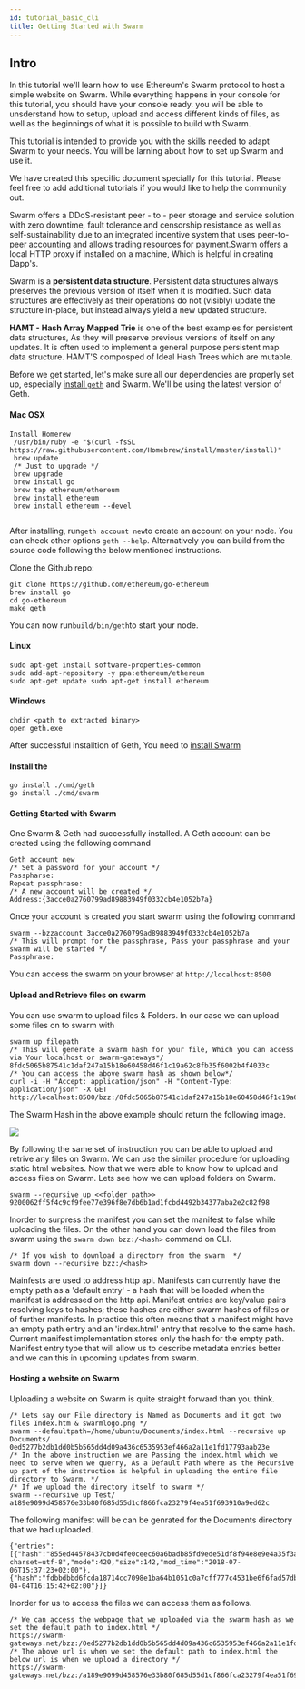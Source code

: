 ```yaml
---
id: tutorial_basic_cli
title: Getting Started with Swarm
---
```


## Intro
In this tutorial we'll learn how to use Ethereum's Swarm protocol to host a simple website on Swarm. While everything happens in your console for this tutorial, you should have your console ready. you will be able to unsderstand how to setup, upload and access different kinds of files, as well as the beginnings of what it is possible to build with Swarm. 

This tutorial is intended to provide you with the skills needed to adapt Swarm to your needs. You will be larning about how to set up Swarm and use it.  


We have created this specific document specially for this tutorial. Please feel free to add additional tutorials if you would like to help the community out.

Swarm offers a DDoS-resistant peer - to - peer storage and service solution with zero downtime, fault tolerance and censorship resistance as well as self-sustainability due to an integrated incentive system that uses peer-to-peer accounting and allows trading resources for payment.Swarm offers a local HTTP proxy if installed on a machine, Which is helpful in creating Dapp's. 

Swarm is a **persistent data structure**. Persistent data structures always preserves the previous version of itself when it is modified. Such data structures are effectively as their operations do not (visibly) update the structure in-place, but instead always yield a new updated structure. 

**HAMT - Hash Array Mapped Trie** is one of the best examples for persistent data structures, As they will preserve previous versions of itself on any updates. It is often used to implement a general purpose persistent map data structure. HAMT'S composped of Ideal Hash Trees which are mutable. 

Before we get started, let's make sure all our dependencies are properly set up, especially [install `geth`](https://github.com/ethereum/go-ethereum/wiki/Building-Ethereum)  and Swarm. We'll be using the latest version of Geth. 

#### Mac OSX
```
Install Homerew
 /usr/bin/ruby -e "$(curl -fsSL https://raw.githubusercontent.com/Homebrew/install/master/install)"
 brew update 
 /* Just to upgrade */
 brew upgrade
 brew install go
 brew tap ethereum/ethereum 
 brew install ethereum
 brew install ethereum --devel 
 
```

After installing, run`geth account new`to create an account on your node. You can check other options `geth --help`. Alternatively you can build from the source code following the below mentioned instructions.

Clone the Github repo:
```
git clone https://github.com/ethereum/go-ethereum
brew install go
cd go-ethereum
make geth
```
You can now run`build/bin/geth`to start your node.


#### Linux
```
sudo apt-get install software-properties-common 
sudo add-apt-repository -y ppa:ethereum/ethereum 
sudo apt-get update sudo apt-get install ethereum
```

#### Windows
```
chdir <path to extracted binary> 
open geth.exe
```
After successful installtion of Geth, You need to [install Swarm](https://swarm-guide.readthedocs.io/en/latest/installation.html)

#### Install the 
```
go install ./cmd/geth
go install ./cmd/swarm
```
#### Getting Started with Swarm
One Swarm & Geth had successfully installed. A Geth account can be created using the following command

```
Geth account new
/* Set a password for your account */
Passpharse:
Repeat passphrase:
/* A new account will be created */
Address:{3acce0a2760799ad89883949f0332cb4e1052b7a}
```
Once your account is created you start swarm using the following command
```
swarm --bzzaccount 3acce0a2760799ad89883949f0332cb4e1052b7a
/* This will prompt for the passphrase, Pass your passphrase and your swarm will be started */
Passphrase: 
```
You can access the swarm on your browser at `http://localhost:8500`

#### Upload and Retrieve files on swarm
You can use swarm to upload files & Folders. In our case we can upload some files on to swarm with 
```
swarm up filepath
/* This will generate a swarm hash for your file, Which you can access via Your localhost or swarm-gateways*/
8fdc5065b87541c1daf247a15b18e60458d46f1c19a62c8fb35f6002b4f4033c
/* You can access the above swarm hash as shown below*/
curl -i -H "Accept: application/json" -H "Content-Type: application/json" -X GET http://localhost:8500/bzz:/8fdc5065b87541c1daf247a15b18e60458d46f1c19a62c8fb35f6002b4f4033c/
```
The Swarm Hash in the above example should return the following image.

![](https://swarm-gateways.net/bzz:/8fdc5065b87541c1daf247a15b18e60458d46f1c19a62c8fb35f6002b4f4033c/)


By following the same set of instruction you can be able to upload and retrive any files on Swarm. We can use the similar procedure for uploading static html websites. Now that we were able to know how to upload and access files on Swarm. Lets see how we can upload folders on Swarm.

```
swarm --recursive up <<folder path>>
9200062ff5f4c9cf9fee77e396f8e7db6b1ad1fcbd4492b34377aba2e2c82f98
```
Inorder to surpress the manifest you can set the manifest to false while uploading the files. On the other hand you can down load the files from swarm using the `swarm down bzz:/<hash>` command on CLI.

```
/* If you wish to download a directory from the swarm  */
swarm down --recursive bzz:/<hash>
```

Mainfests are used to address http api. Manifests can currently have the empty path as a 'default entry' - a hash that will be loaded when the manifest is addressed on the http api. Manifest entries are key/value pairs resolving keys to hashes; these hashes are either swarm hashes of files or of further manifests. In practice this often means that a manifest might have an empty path entry and an 'index.html' entry that resolve to the same hash. Current manifest implementation stores only the hash for the empty path. Manifest entry type that will allow us to describe metadata entries better and we can this in upcoming updates from swarm.

#### Hosting a website on Swarm
Uploading a website on Swarm is quite straight forward than you think.

```
/* Lets say our File directory is Named as Documents and it got two files Index.htm & swarmlogo.png */
swarm --defaultpath=/home/ubuntu/Documents/index.html --recursive up Documents/
0ed5277b2db1dd0b5b565dd4d09a436c6535953ef466a2a11e1fd17793aab23e
/* In the above instruction we are Passing the index.html which we need to serve when we querry, As a Default Path where as the Recursive up part of the instruction is helpful in uploading the entire file directory to Swarm. */
/* If we upload the directory itself to swarm */
swarm --recursive up Test/
a189e9099d458576e33b80f685d55d1cf866fca23279f4ea51f693910a9ed62c
```
The following manifest will be can be genrated for the Documents directory that we had uploaded.
```
{"entries":[{"hash":"855ed44578437cb0d4fe0ceec60a6badb85fd9ede51df8f94e8e9e4a35f3a87e","path":"index.html","contentType":"text/html; charset=utf-8","mode":420,"size":142,"mod_time":"2018-07-06T15:37:23+02:00"},{"hash":"fdbbdbbd6fcda18714cc7098e1ba64b1051c0a7cff777c4531be6f6fad57db37","path":"swarmlogo.png","contentType":"image/png","mode":420,"size":377098,"mod_time":"2018-04-04T16:15:42+02:00"}]}
```

Inorder for us to access the files we can access them as follows.

```
/* We can access the webpage that we uploaded via the swarm hash as we set the default path to index.html */
https://swarm-gateways.net/bzz:/0ed5277b2db1dd0b5b565dd4d09a436c6535953ef466a2a11e1fd17793aab23e/ 
/* The above url is when we set the default path to index.html the below url is when we upload a directory */
https://swarm-gateways.net/bzz:/a189e9099d458576e33b80f685d55d1cf866fca23279f4ea51f693910a9ed62c/index.html

```
